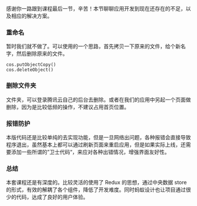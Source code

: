 感谢你一路跟到课程最后一节，辛苦！本节聊聊应用开发到现在还存在的不足，以及相应的解决方案。


### 重命名

暂时我们就不做了。可以使用的一个思路，首先拷贝一下原来的文件，给个新名字，然后删除原来的文件。

```
cos.putObjectCopy()
cos.deleteObject()
```

### 删除文件夹

文件夹，可以登录腾讯云自己的后台去删除。或者在我们的应用中另起一个页面做删除，因为是比较低频的操作，不建议占用首页位置。


### 报错防护

本版代码还是比较单纯的去实现功能，但是一旦网络出问题，各种报错会直接导致程序退出，虽然基本上都可以通过刷新页面来重启应用，但是如果实际上线，还需要添加一些所谓的”卫士代码“，来应对各种出错情况，增强界面友好性。


### 总结

本套课程还是有深度的。比较灵活的使用了 Redux 的思想，通过中央数据 store 的形式，有效的解耦了各个组件，降低了开发难度。同时蚂蚁设计也让项目通过很少的代码，达成了良好的用户体验。
